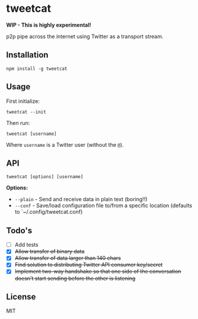 # tweetcat

**WIP - This is highly experimental!**

p2p pipe across the internet using Twitter as a transport stream.

## Installation

```
npm install -g tweetcat
```

## Usage

First initialize:

```
tweetcat --init
```

Then run:

```
tweetcat [username]
```

Where `username` is a Twitter user (without the `@`).

## API

```
tweetcat [options] [username]
```

**Options:**

- `--plain` - Send and receive data in plain text (boring!!)
- `--conf` - Save/load configuration file to/from a specific location
  (defaults to `~/.config/tweetcat.conf)

## Todo's

- [ ] Add tests
- [x] ~~Allow transfer of binary data~~
- [x] ~~Allow transfer of data larger than 140 chars~~
- [x] ~~Find solution to distributing Twitter API consumer key/secret~~
- [x] ~~Implement two-way handshake so that one side of the conversation
  doesn't start sending before the other is listening~~

## License

MIT

